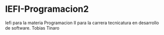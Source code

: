 # IEFI-Programacion2
Iefi para la materia Programacion II para la carrera tecnicatura en desarrollo de software.
Tobias Tinaro
